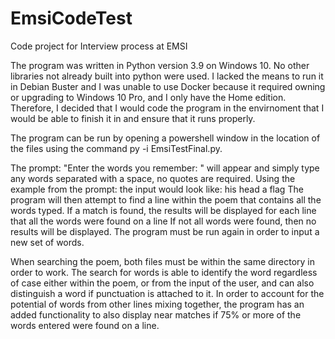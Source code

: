 # EmsiCodeTest
Code project for Interview process at EMSI

The program was written in Python version 3.9 on Windows 10.
No other libraries not already built into python were used.
I lacked the means to run it in Debian Buster and I was unable to use Docker because
it required owning or upgrading to Windows 10 Pro, and I only have the Home edition.
Therefore, I decided that I would code the program in the envirnoment that I would be able to finish it in
and ensure that it runs properly.

The program can be run by opening a powershell window in the location of the files using the command
py -i EmsiTestFinal.py.

The prompt: "Enter the words you remember: " will appear and simply type any words separated with a space,
no quotes are required. Using the example from the prompt: the input would look like: his head a flag
The program will then attempt to find a line within the poem that contains all the words typed.
If a match is found, the results will be displayed for each line that all the words were found on a line
If not all words were found, then no results will be displayed. The program must be run again in order
to input a new set of words.

When searching the poem, both files must be within the same directory in order to work.
The search for words is able to identify the word regardless of case either within the poem,
or from the input of the user, and can also distinguish a word if punctuation is attached to it.
In order to account for the potential of words from other lines mixing together, the program has
an added functionality to also display near matches if 75% or more of the words entered were found on a line.
